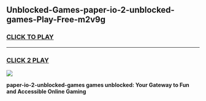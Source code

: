 
## Unblocked-Games-paper-io-2-unblocked-games-Play-Free-m2v9g
<h3>
<a href="https://premium76.site?title=paper-io-2-unblocked-games&ref=22A">CLICK TO PLAY</a></h3>
<hr>

<h3>
<a href="https://premium76.site?title=paper-io-2-unblocked-games&ref=22A">CLICK 2 PLAY</a>
  
</h3>

<a href="https://premium76.site?title=paper-io-2-unblocked-games&ref=22A"><img src="https://clearcache.store/games.png"></a>


**paper-io-2-unblocked-games games unblocked: Your Gateway to Fun and Accessible Online Gaming**

